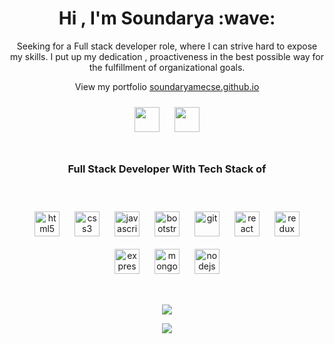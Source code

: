 <h1 align="center">Hi , I'm Soundarya :wave:</h1>
<p align="center">Seeking for a Full stack developer role, where I can strive hard to expose my skills. I put up my dedication , proactiveness in the best possible way for the fulfillment of organizational goals.</p>
<p align="center">View my portfolio <a href="https://soundaryamecse.github.io">soundaryamecse.github.io</a></p>
<p align="center">
<a href="https://twitter.com/SoundaryaM20"><img src="https://devicon.dev/devicon.git/icons/twitter/twitter-original.svg" width="40" height="40" style="padding:10px;"/></a>
<a href="https://www.linkedin.com/in/soundarya-m-29b346113"/><img src="https://devicon.dev/devicon.git/icons/linkedin/linkedin-original.svg" width="40" height="40" style="padding:10px;"/></a>
</p>
<h1></h1>
<h3 align="center">Full Stack Developer With Tech Stack of</h3><br />
<p align="center">
  <img src="https://devicon.dev/devicon.git/icons/html5/html5-original.svg" alt="html5" width="40" height="40" style="padding:10px;"/>
 <img src="https://devicon.dev/devicon.git/icons/css3/css3-original.svg" alt="css3" width="40" height="40" style="padding:10px;"/> 
  <img src="https://devicons.github.io/devicon/devicon.git/icons/javascript/javascript-original.svg" alt="javascript" width="40" height="40" style="padding:10px;"/>
  <img src="https://devicons.github.io/devicon/devicon.git/icons/bootstrap/bootstrap-plain.svg" alt="bootstrap" width="40" height="40" style="padding:10px;"/> 
  <img src="https://devicon.dev/devicon.git/icons/git/git-original.svg" alt="git" width="40" height="40" style="padding:10px;"/>
  <img src="https://devicon.dev/devicon.git/icons/react/react-original.svg" alt="react" width="40" height="40" style="padding:10px;"/>
   <img src="https://devicons.github.io/devicon/devicon.git/icons/redux/redux-original.svg" alt="redux" width="40" height="40" style="padding:10px;"/> 
   <img src="https://devicon.dev/devicon.git/icons/express/express-original.svg" alt="express" width="40" height="40" style="padding:10px;"/> 
    <img src="https://devicon.dev/devicon.git/icons/mongodb/mongodb-original.svg" alt="mongodb" width="40" height="40" style="padding:10px;"/> 
     <img src="https://devicon.dev/devicon.git/icons/nodejs/nodejs-original.svg" alt="nodejs" width="40" height="40" style="padding:10px;"/> 
 </p>
 <h1></h1>
  <p align="center"><img src="https://github-readme-stats.vercel.app/api/top-langs/?username=soundaryamecse&layout=compact&title_color=d68c20&bg_color=000000&text_color=fed85b" /></p>
  <p align="center"><img align="center" src="https://github-readme-stats.vercel.app/api?username=soundaryamecse&show_icons=true&theme=great-gatsby" /></p>
    
    
<!--**soundaryamecse/soundaryamecse** is a ✨ _special_ ✨ repository because its `README.md` (this file) appears on your GitHub profile.
Here are some ideas to get you started:
- 🔭 I’m currently working on ...
- 🌱 I’m currently learning ...
- 👯 I’m looking to collaborate on ...
- 🤔 I’m looking for help with ...
- 💬 Ask me about ...
- 📫 How to reach me: ...
- 😄 Pronouns: ...
- ⚡ Fun fact: ...
-->


